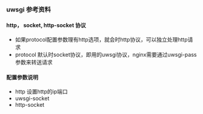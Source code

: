 ### uwsgi 参考资料

#### http， socket, http-socket 协议
- 如果protocol配置参数理有http选项，就会时http协议，可以独立处理http请求
- protocol 默认时socket协议，即用的uwsgi协议，nginx需要通过uwsgi-pass参数来转送请求

#### 配置参数说明
- http  设置http的ip端口
- uwsgi-socket 
- http-socket

